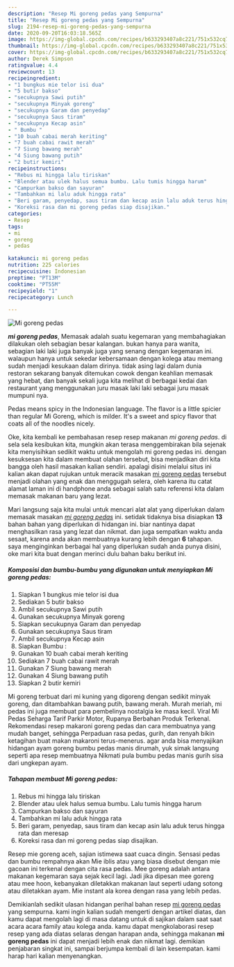 ```yaml
---
description: "Resep Mi goreng pedas yang Sempurna"
title: "Resep Mi goreng pedas yang Sempurna"
slug: 2194-resep-mi-goreng-pedas-yang-sempurna
date: 2020-09-20T16:03:18.565Z
image: https://img-global.cpcdn.com/recipes/b633293407a8c221/751x532cq70/mi-goreng-pedas-foto-resep-utama.jpg
thumbnail: https://img-global.cpcdn.com/recipes/b633293407a8c221/751x532cq70/mi-goreng-pedas-foto-resep-utama.jpg
cover: https://img-global.cpcdn.com/recipes/b633293407a8c221/751x532cq70/mi-goreng-pedas-foto-resep-utama.jpg
author: Derek Simpson
ratingvalue: 4.4
reviewcount: 13
recipeingredient:
- "1 bungkus mie telor isi dua"
- "5 butir bakso"
- "secukupnya Sawi putih"
- "secukupnya Minyak goreng"
- "secukupnya Garam dan penyedap"
- "secukupnya Saus tiram"
- "secukupnya Kecap asin"
- " Bumbu "
- "10 buah cabai merah keriting"
- "7 buah cabai rawit merah"
- "7 Siung bawang merah"
- "4 Siung bawang putih"
- "2 butir kemiri"
recipeinstructions:
- "Rebus mi hingga lalu tiriskan"
- "Blender atau ulek halus semua bumbu. Lalu tumis hingga harum"
- "Campurkan bakso dan sayuran"
- "Tambahkan mi lalu aduk hingga rata"
- "Beri garam, penyedap, saus tiram dan kecap asin lalu aduk terus hingga rata dan meresap"
- "Koreksi rasa dan mi goreng pedas siap disajikan."
categories:
- Resep
tags:
- mi
- goreng
- pedas

katakunci: mi goreng pedas 
nutrition: 225 calories
recipecuisine: Indonesian
preptime: "PT13M"
cooktime: "PT55M"
recipeyield: "1"
recipecategory: Lunch

---
```



![Mi goreng pedas](https://img-global.cpcdn.com/recipes/b633293407a8c221/751x532cq70/mi-goreng-pedas-foto-resep-utama.jpg)

<b><i>mi goreng pedas</i></b>, Memasak adalah suatu kegemaran yang membahagiakan dilakukan oleh sebagian besar kalangan. bukan hanya para wanita, sebagian laki laki juga banyak juga yang senang dengan kegemaran ini. walaupun hanya untuk sekedar kebersamaan dengan kolega atau memang sudah menjadi kesukaan dalam dirinya. tidak asing lagi dalam dunia restoran sekarang banyak ditemukan cowok dengan keahlian memasak yang hebat, dan banyak sekali juga kita melihat di berbagai kedai dan restaurant yang menggunakan juru masak laki laki sebagai juru masak mumpuni nya.

Pedas means spicy in the Indonesian language. The flavor is a little spicier than regular Mi Goreng, which is milder. It&#39;s a sweet and spicy flavor that coats all of the noodles nicely.

Oke, kita kembali ke pembahasan resep resep makanan <i>mi goreng pedas</i>. di sela sela kesibukan kita, mungkin akan terasa menggembirakan bila sejenak kita menyisihkan sedikit waktu untuk mengolah mi goreng pedas ini. dengan kesuksesan kita dalam membuat olahan tersebut, bisa menjadikan diri kita bangga oleh hasil masakan kalian sendiri. apalagi disini melalui situs ini kalian akan dapat rujukan untuk meracik masakan <u>mi goreng pedas</u> tersebut menjadi olahan yang enak dan menggugah selera, oleh karena itu catat alamat laman ini di handphone anda sebagai salah satu referensi kita dalam memasak makanan baru yang lezat.


Mari langsung saja kita mulai untuk mencari alat alat yang diperlukan dalam memasak masakan <u><i>mi goreng pedas</i></u> ini. setidak tidaknya bisa disiapkan <b>13</b> bahan bahan yang diperlukan di hidangan ini. biar nantinya dapat menghasilkan rasa yang lezat dan nikmat. dan juga sempatkan waktu anda sesaat, karena anda akan membuatnya kurang lebih dengan <b>6</b> tahapan. saya menginginkan berbagai hal yang diperlukan sudah anda punya disini, oke mari kita buat dengan merinci dulu bahan baku berikut ini.

<!--inarticleads1-->

##### Komposisi dan bumbu-bumbu yang digunakan untuk menyiapkan Mi goreng pedas:

1. Siapkan 1 bungkus mie telor isi dua
1. Sediakan 5 butir bakso
1. Ambil secukupnya Sawi putih
1. Gunakan secukupnya Minyak goreng
1. Siapkan secukupnya Garam dan penyedap
1. Gunakan secukupnya Saus tiram
1. Ambil secukupnya Kecap asin
1. Siapkan  Bumbu :
1. Gunakan 10 buah cabai merah keriting
1. Sediakan 7 buah cabai rawit merah
1. Gunakan 7 Siung bawang merah
1. Gunakan 4 Siung bawang putih
1. Siapkan 2 butir kemiri


Mi goreng terbuat dari mi kuning yang digoreng dengan sedikit minyak goreng, dan ditambahkan bawang putih, bawang merah. Murah meriah, mi pedas ini juga membuat para pembelinya nostalgia ke masa kecil. Viral Mi Pedas Seharga Tarif Parkir Motor, Rupanya Berbahan Produk Terkenal. Rekomendasi resep makaroni goreng pedas dan cara membuatnya yang mudah banget, sehingga Perpaduan rasa pedas, gurih, dan renyah bikin ketagihan buat makan makaroni terus-menerus. agar anda bisa menyajikan hidangan ayam goreng bumbu pedas manis dirumah, yuk simak langsung seperti apa resep membuatnya Nikmati pula bumbu pedas manis gurih sisa dari ungkepan ayam. 

<!--inarticleads2-->

##### Tahapan membuat Mi goreng pedas:

1. Rebus mi hingga lalu tiriskan
1. Blender atau ulek halus semua bumbu. Lalu tumis hingga harum
1. Campurkan bakso dan sayuran
1. Tambahkan mi lalu aduk hingga rata
1. Beri garam, penyedap, saus tiram dan kecap asin lalu aduk terus hingga rata dan meresap
1. Koreksi rasa dan mi goreng pedas siap disajikan.


Resep mie goreng aceh, sajian istimewa saat cuaca dingin. Sensasi pedas dan bumbu rempahnya akan Mie iblis atau yang biasa disebut dengan mie gacoan ini terkenal dengan cita rasa pedas. Mee goreng adalah antara makanan kegemaran saya sejak kecil lagi. Jadi jika dipesan mee goreng atau mee hoon, kebanyakan diletakkan makanan laut seperti udang sotong atau diletakkan ayam. Mie instant ala korea dengan rasa yang lebih pedas. 

Demikianlah sedikit ulasan hidangan perihal bahan resep <u>mi goreng pedas</u> yang sempurna. kami ingin kalian sudah mengerti dengan artikel diatas, dan kamu dapat mengolah lagi di masa datang untuk di sajikan dalam saat saat acara acara family atau kolega anda. kamu dapat mengkolaborasi resep resep yang ada diatas selaras dengan harapan anda, sehingga makanan <b>mi goreng pedas</b> ini dapat menjadi lebih enak dan nikmat lagi. demikian penjabaran singkat ini, sampai berjumpa kembali di lain kesempatan. kami harap hari kalian menyenangkan.
